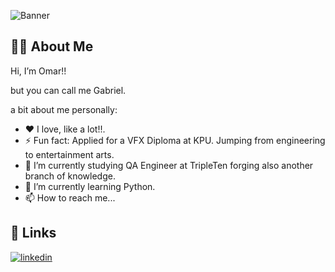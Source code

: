 ![Banner](./qa_tester_omar.png)

## 🚀🔎 About Me

Hi, I’m Omar!! 

but you can call me Gabriel.

a bit about me personally:

* ❤️ I love, like a lot!!.
* ⚡ Fun fact: Applied for a VFX Diploma at KPU. Jumping from engineering to entertainment arts.
* 🔭 I’m currently studying QA Engineer at TripleTen forging also another branch of knowledge.
* 🌱 I’m currently learning Python.
* 📫 How to reach me...




## 🔗 Links

[![linkedin](https://img.shields.io/badge/linkedin-0A66C2?style=for-the-badge&logo=linkedin&logoColor=white)](https://www.linkedin.com/in/omargabrielleon/)
